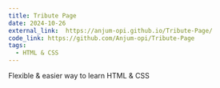 ```yaml
---
title: Tribute Page
date: 2024-10-26
external_link:  https://anjum-opi.github.io/Tribute-Page/
code_link: https://github.com/Anjum-opi/Tribute-Page
tags:
  - HTML & CSS
---
```


Flexible & easier way to learn HTML & CSS

<!--more-->
